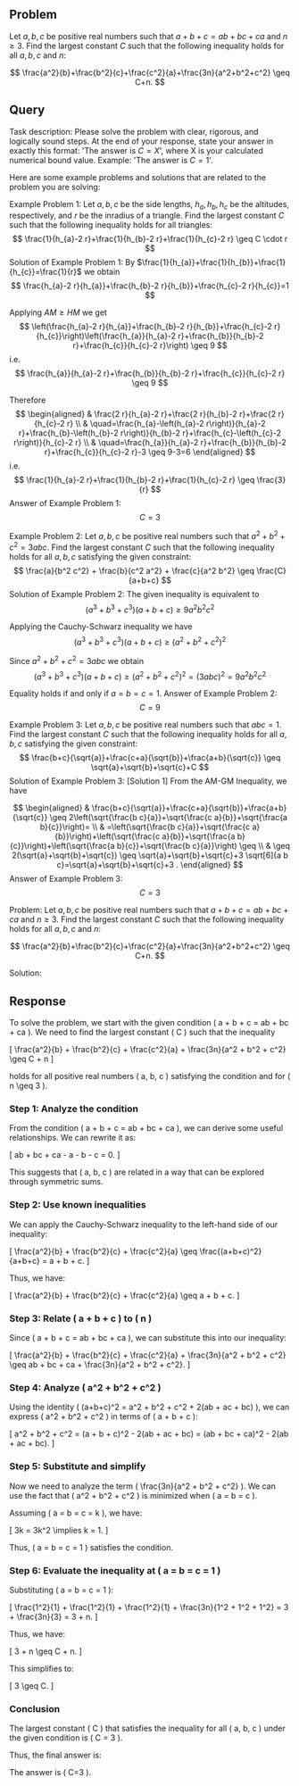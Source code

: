 ## Problem

Let $a, b, c$ be positive real numbers such that $a+b+c=ab+bc+ca$ and $n \geq 3$. Find the largest constant $C$ such that the following inequality holds for all $a, b, c$ and $n$:

$$
\frac{a^2}{b}+\frac{b^2}{c}+\frac{c^2}{a}+\frac{3n}{a^2+b^2+c^2} \geq C+n.
$$

## Query

Task description: Please solve the problem with clear, rigorous, and logically sound steps. At the end of your response, state your answer in exactly this format: 'The answer is $C=X$', where X is your calculated numerical bound value. Example: 'The answer is $C=1$'.

Here are some example problems and solutions that are related to the problem you are solving:

Example Problem 1: Let $a, b, c$ be the side lengths, $h_{a}, h_{b}, h_{c}$ be the altitudes, respectively, and $r$ be the inradius of a triangle. Find the largest constant $C$ such that the following inequality holds for all triangles:
$$
\frac{1}{h_{a}-2 r}+\frac{1}{h_{b}-2 r}+\frac{1}{h_{c}-2 r} \geq C \cdot r
$$
Solution of Example Problem 1: By $\frac{1}{h_{a}}+\frac{1}{h_{b}}+\frac{1}{h_{c}}=\frac{1}{r}$ we obtain
$$
\frac{h_{a}-2 r}{h_{a}}+\frac{h_{b}-2 r}{h_{b}}+\frac{h_{c}-2 r}{h_{c}}=1
$$

Applying $A M \geq H M$ we get
$$
\left(\frac{h_{a}-2 r}{h_{a}}+\frac{h_{b}-2 r}{h_{b}}+\frac{h_{c}-2 r}{h_{c}}\right)\left(\frac{h_{a}}{h_{a}-2 r}+\frac{h_{b}}{h_{b}-2 r}+\frac{h_{c}}{h_{c}-2 r}\right) \geq 9
$$
i.e.
$$
\frac{h_{a}}{h_{a}-2 r}+\frac{h_{b}}{h_{b}-2 r}+\frac{h_{c}}{h_{c}-2 r} \geq 9
$$

Therefore
$$
\begin{aligned}
& \frac{2 r}{h_{a}-2 r}+\frac{2 r}{h_{b}-2 r}+\frac{2 r}{h_{c}-2 r} \\
& \quad=\frac{h_{a}-\left(h_{a}-2 r\right)}{h_{a}-2 r}+\frac{h_{b}-\left(h_{b}-2 r\right)}{h_{b}-2 r}+\frac{h_{c}-\left(h_{c}-2 r\right)}{h_{c}-2 r} \\
& \quad=\frac{h_{a}}{h_{a}-2 r}+\frac{h_{b}}{h_{b}-2 r}+\frac{h_{c}}{h_{c}-2 r}-3 \geq 9-3=6
\end{aligned}
$$
i.e.
$$
\frac{1}{h_{a}-2 r}+\frac{1}{h_{b}-2 r}+\frac{1}{h_{c}-2 r} \geq \frac{3}{r}
$$
Answer of Example Problem 1: $$C = 3$$

Example Problem 2: Let $a, b, c$ be positive real numbers such that $a^2 + b^2 + c^2 = 3abc$. Find the largest constant $C$ such that the following inequality holds for all $a, b, c$ satisfying the given constraint:
$$
\frac{a}{b^2 c^2} + \frac{b}{c^2 a^2} + \frac{c}{a^2 b^2} \geq \frac{C}{a+b+c}
$$
Solution of Example Problem 2: The given inequality is equivalent to
$$
\left(a^{3}+b^{3}+c^{3}\right)(a+b+c) \geq 9 a^{2} b^{2} c^{2}
$$

Applying the Cauchy-Schwarz inequality we have
$$
\left(a^{3}+b^{3}+c^{3}\right)(a+b+c) \geq\left(a^{2}+b^{2}+c^{2}\right)^{2}
$$

Since $a^{2}+b^{2}+c^{2}=3 a b c$ we obtain
$$
\left(a^{3}+b^{3}+c^{3}\right)(a+b+c) \geq\left(a^{2}+b^{2}+c^{2}\right)^{2}=(3 a b c)^{2}=9 a^{2} b^{2} c^{2}
$$

Equality holds if and only if $a=b=c=1$.
Answer of Example Problem 2: $$C = 9$$

Example Problem 3: Let $a, b, c$ be positive real numbers such that $a b c = 1$. Find the largest constant $C$ such that the following inequality holds for all $a, b, c$ satisfying the given constraint:
$$
\frac{b+c}{\sqrt{a}}+\frac{c+a}{\sqrt{b}}+\frac{a+b}{\sqrt{c}} \geq \sqrt{a}+\sqrt{b}+\sqrt{c}+C
$$
Solution of Example Problem 3: [Solution 1]
From the AM-GM Inequality, we have

$$
\begin{aligned}
& \frac{b+c}{\sqrt{a}}+\frac{c+a}{\sqrt{b}}+\frac{a+b}{\sqrt{c}} \geq 2\left(\sqrt{\frac{b c}{a}}+\sqrt{\frac{c a}{b}}+\sqrt{\frac{a b}{c}}\right)= \\
& =\left(\sqrt{\frac{b c}{a}}+\sqrt{\frac{c a}{b}}\right)+\left(\sqrt{\frac{c a}{b}}+\sqrt{\frac{a b}{c}}\right)+\left(\sqrt{\frac{a b}{c}}+\sqrt{\frac{b c}{a}}\right) \geq \\
& \geq 2(\sqrt{a}+\sqrt{b}+\sqrt{c}) \geq \sqrt{a}+\sqrt{b}+\sqrt{c}+3 \sqrt[6]{a b c}=\sqrt{a}+\sqrt{b}+\sqrt{c}+3 .
\end{aligned}
$$
Answer of Example Problem 3: $$C = 3$$


Problem: Let $a, b, c$ be positive real numbers such that $a+b+c=ab+bc+ca$ and $n \geq 3$. Find the largest constant $C$ such that the following inequality holds for all $a, b, c$ and $n$:

$$
\frac{a^2}{b}+\frac{b^2}{c}+\frac{c^2}{a}+\frac{3n}{a^2+b^2+c^2} \geq C+n.
$$

Solution:

## Response

To solve the problem, we start with the given condition \( a + b + c = ab + bc + ca \). We need to find the largest constant \( C \) such that the inequality 

\[
\frac{a^2}{b} + \frac{b^2}{c} + \frac{c^2}{a} + \frac{3n}{a^2 + b^2 + c^2} \geq C + n
\]

holds for all positive real numbers \( a, b, c \) satisfying the condition and for \( n \geq 3 \).

### Step 1: Analyze the condition

From the condition \( a + b + c = ab + bc + ca \), we can derive some useful relationships. We can rewrite it as:

\[
ab + bc + ca - a - b - c = 0.
\]

This suggests that \( a, b, c \) are related in a way that can be explored through symmetric sums.

### Step 2: Use known inequalities

We can apply the Cauchy-Schwarz inequality to the left-hand side of our inequality:

\[
\frac{a^2}{b} + \frac{b^2}{c} + \frac{c^2}{a} \geq \frac{(a+b+c)^2}{a+b+c} = a + b + c.
\]

Thus, we have:

\[
\frac{a^2}{b} + \frac{b^2}{c} + \frac{c^2}{a} \geq a + b + c.
\]

### Step 3: Relate \( a + b + c \) to \( n \)

Since \( a + b + c = ab + bc + ca \), we can substitute this into our inequality:

\[
\frac{a^2}{b} + \frac{b^2}{c} + \frac{c^2}{a} + \frac{3n}{a^2 + b^2 + c^2} \geq ab + bc + ca + \frac{3n}{a^2 + b^2 + c^2}.
\]

### Step 4: Analyze \( a^2 + b^2 + c^2 \)

Using the identity \( (a+b+c)^2 = a^2 + b^2 + c^2 + 2(ab + ac + bc) \), we can express \( a^2 + b^2 + c^2 \) in terms of \( a + b + c \):

\[
a^2 + b^2 + c^2 = (a + b + c)^2 - 2(ab + ac + bc) = (ab + bc + ca)^2 - 2(ab + ac + bc).
\]

### Step 5: Substitute and simplify

Now we need to analyze the term \( \frac{3n}{a^2 + b^2 + c^2} \). We can use the fact that \( a^2 + b^2 + c^2 \) is minimized when \( a = b = c \). 

Assuming \( a = b = c = k \), we have:

\[
3k = 3k^2 \implies k = 1.
\]

Thus, \( a = b = c = 1 \) satisfies the condition. 

### Step 6: Evaluate the inequality at \( a = b = c = 1 \)

Substituting \( a = b = c = 1 \):

\[
\frac{1^2}{1} + \frac{1^2}{1} + \frac{1^2}{1} + \frac{3n}{1^2 + 1^2 + 1^2} = 3 + \frac{3n}{3} = 3 + n.
\]

Thus, we have:

\[
3 + n \geq C + n.
\]

This simplifies to:

\[
3 \geq C.
\]

### Conclusion

The largest constant \( C \) that satisfies the inequality for all \( a, b, c \) under the given condition is \( C = 3 \).

Thus, the final answer is:

The answer is \( C=3 \).